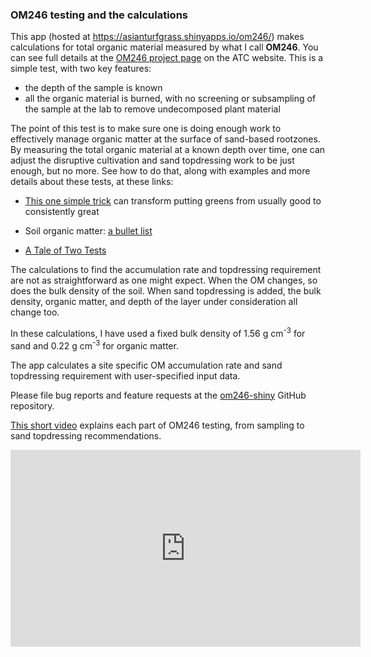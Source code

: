 ### OM246 testing and the calculations

This app (hosted at <https://asianturfgrass.shinyapps.io/om246/>) makes calculations for total organic material measured by what I call **OM246**. You can see full details at the [OM246 project page](https://www.asianturfgrass.com/project/om246/) on the ATC website. This is a simple test, with two key features:

* the depth of the sample is known
* all the organic material is burned, with no screening or subsampling of the sample at the lab to remove undecomposed plant material

The point of this test is to make sure one is doing enough work to effectively manage organic matter at the surface of sand-based rootzones. By measuring the total organic material at a known depth over time, one can adjust the disruptive cultivation and sand topdressing work to be just enough, but no more. See how to do that, along with examples and more details about these tests, at these links:

* [This one simple trick](https://www.asianturfgrass.com/post/one-simple-trick-better-greens/) can transform putting greens from usually good to consistently great

* Soil organic matter: [a bullet list](https://www.asianturfgrass.com/post/soil-organic-matter-bullet-list/)

* [A Tale of Two Tests](https://www.asianturfgrass.com/post/tale-two-tests-soil-organic-matter/)

The calculations to find the accumulation rate and topdressing requirement are not as straightforward as one might expect. When the OM changes, so does the bulk density of the soil. When sand topdressing is added, the bulk density, organic matter, and depth of the layer under consideration all change too. 

In these calculations, I have used a fixed bulk density of 1.56 g cm<sup>-3</sup> for sand and 0.22 g cm<sup>-3</sup> for organic matter. 

The app calculates a site specific OM accumulation rate and sand topdressing requirement with user-specified input data.

Please file bug reports and feature requests at the [om246-shiny](https://github.com/micahwoods/om246-shiny/issues) GitHub repository.

[This short video](https://youtu.be/Tc8dcBBt1zc) explains each part of OM246 testing, from sampling to sand topdressing recommendations.

<iframe width="560" height="315" src="https://www.youtube.com/embed/Tc8dcBBt1zc?si=n39wttWMao7ovmpu" title="YouTube video player" frameborder="0" allow="accelerometer; autoplay; clipboard-write; encrypted-media; gyroscope; picture-in-picture; web-share" referrerpolicy="strict-origin-when-cross-origin" allowfullscreen></iframe>